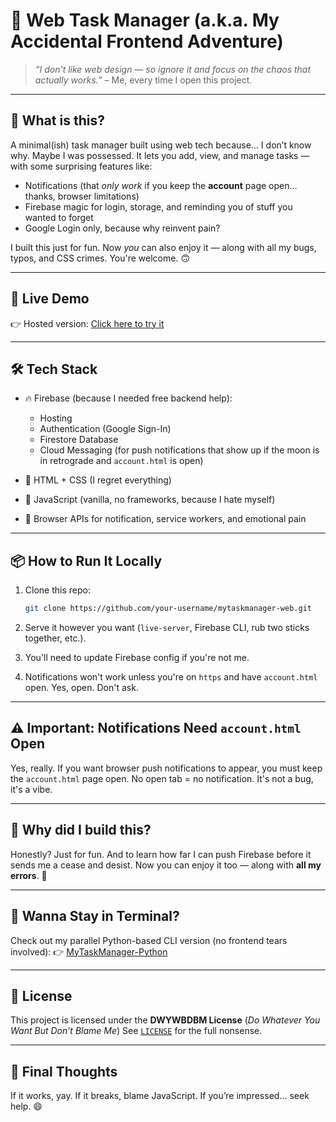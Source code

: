 # 🎯 Web Task Manager (a.k.a. My Accidental Frontend Adventure)

> *“I don't like web design — so ignore it and focus on the chaos that actually works.”*
> – Me, every time I open this project.

---

## 🧠 What is this?

A minimal(ish) task manager built using web tech because… I don’t know why. Maybe I was possessed.
It lets you add, view, and manage tasks — with some surprising features like:

* Notifications (that *only work* if you keep the **account** page open… thanks, browser limitations)
* Firebase magic for login, storage, and reminding you of stuff you wanted to forget
* Google Login only, because why reinvent pain?

I built this just for fun. Now *you* can also enjoy it — along with all my bugs, typos, and CSS crimes. You're welcome. 🙃

---

## 🚀 Live Demo

👉 Hosted version: [Click here to try it](https://mytaskwebapp.web.app)

---

## 🛠 Tech Stack

* 🔥 Firebase (because I needed free backend help):

  * Hosting
  * Authentication (Google Sign-In)
  * Firestore Database
  * Cloud Messaging (for push notifications that show up if the moon is in retrograde and `account.html` is open)
* 🧼 HTML + CSS (I regret everything)
* 🧠 JavaScript (vanilla, no frameworks, because I hate myself)
* 🧪 Browser APIs for notification, service workers, and emotional pain

---

## 📦 How to Run It Locally

1. Clone this repo:

   ```bash
   git clone https://github.com/your-username/mytaskmanager-web.git
   ```
2. Serve it however you want (`live-server`, Firebase CLI, rub two sticks together, etc.).
3. You'll need to update Firebase config if you're not me.
4. Notifications won't work unless you're on `https` and have `account.html` open. Yes, open. Don't ask.

---

## ⚠️ Important: Notifications Need `account.html` Open

Yes, really. If you want browser push notifications to appear, you must keep the `account.html` page open.
No open tab = no notification. It's not a bug, it's a vibe.

---

## 🤡 Why did I build this?

Honestly? Just for fun.
And to learn how far I can push Firebase before it sends me a cease and desist.
Now you can enjoy it too — along with **all my errors**. 🧨

---

## 🐍 Wanna Stay in Terminal?

Check out my parallel Python-based CLI version (no frontend tears involved):
👉 [MyTaskManager-Python](https://github.com/your-username/mytaskmanager-python)

---

## 📜 License

This project is licensed under the **DWYWBDBM License**
(*Do Whatever You Want But Don’t Blame Me*)
See [`LICENSE`](./LICENSE) for the full nonsense.

---

## 🧃 Final Thoughts

If it works, yay.
If it breaks, blame JavaScript.
If you’re impressed… seek help. 😄
